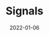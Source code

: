 ---
date: 2022-01-06
##
title:    Signals 
## Titel der Publikation, beispielweise The Lancet.
##
authors: 'Daskalos, A-C, Theodoropoulos, P, Spandonidis, C, et al.'
##
status:   default
##
en:
  subtitle:   'Wearable Device for Observation of Physical Activity with the Purpose of Patient Monitoring Due to COVID-19'
  ##
  description: 'In late 2019, a new genre of coronavirus (COVID-19) was first identified in humans in Wuhan, China. In addition to this, COVID-19 spreads through droplets, so quarantine is necessary to halt the spread and to recover physically. This modern urgency creates a critical challenge for the latest technologies to detect and monitor potential patients of this new disease. In this vein, the Internet of Things (IoT) contributes to solving such problems. This paper proposed a wearable device that utilizes real-time monitoring to detect body temperature and ambient conditions. Moreover, the system automatically alerts the concerned person using this device. The alert is transmitted when the body exceeds the allowed temperature threshold. To achieve this, we developed an algorithm that detects physical exercise named “Continuous Displacement Algorithm” based on an accelerometer to see whether a potential temperature rise can be attributed to physical activity. The people responsible for the person in quarantine can then connect via nRF Connect or a similar central application to acquire an accurate picture of the person’s condition. This experiment included an Arduino Nano BLE 33 Sense which contains several other sensors like a 9-axis IMU, several types of temperature, and ambient and other sensors equipped. This device successfully managed to measure wrist temperature at all states, ranging from 32 °C initially to 39 °C, providing better battery autonomy than other similar devices, lasting over 12 h, with fast charging capabilities (500 mA), and utilizing the BLE 5.0 protocol for data wireless data transmission and low power consumption. Furthermore, a 1D Convolutional Neural Network (CNN) was employed to classify whether the user is feverish while considering the physical activity status. The results obtained from the 1D CNN illustrated the manner in which it can be leveraged to acquire insight regarding the health of the users in the setting of the COVID-19 pandemic.'
  ## 
  tags:    [COVID-19, body temperature, wearable devices, 9-axis IMU, temperature sensors, indoor condition, activity recognition, BLE, Arduino nano 33 BLE sense]
## 
de: 
  ##
  subtitle:   'Wearables zur Beobachtung der körperlichen Aktivität zum Zweck der Patientenüberwachung hinsichtlich COVID-19'
  ##
  description: 'Ende 2019 wurde eine neue Art von Coronavirus (COVID-19) erstmals bei Menschen in Wuhan, China, nachgewiesen. Da sich COVID-19 über Tröpfchen ausbreitet, ist eine Quarantäne notwendig, um die Ausbreitung zu stoppen und sich körperlich zu erholen. Diese moderne Dringlichkeit stellt eine große Herausforderung für die neuesten Technologien zur Erkennung und Überwachung potenzieller Patienten mit dieser neuen Krankheit dar. In diesem Sinne trägt das Internet der Dinge (IoT) zur Lösung solcher Probleme bei. In diesem Beitrag wird ein tragbares Gerät vorgeschlagen, das die Körpertemperatur und die Umgebungsbedingungen in Echtzeit überwacht. Außerdem alarmiert das System automatisch die betroffene Person, die dieses Gerät benutzt. Die Warnung wird übermittelt, wenn der Körper die zulässige Temperaturschwelle überschreitet. Zu diesem Zweck haben wir einen Algorithmus entwickelt, der auf der Grundlage eines Beschleunigungsmessers körperliche Betätigung erkennt ("Continuous Displacement Algorithm"), um festzustellen, ob ein möglicher Temperaturanstieg auf körperliche Betätigung zurückzuführen ist. Die für die Person in Quarantäne zuständigen Personen können sich dann über nRF Connect oder eine ähnliche zentrale Anwendung verbinden, um sich ein genaues Bild vom Zustand der Person zu machen. Dieses Experiment umfasste einen Arduino Nano BLE 33 Sense, der mit mehreren anderen Sensoren wie einer 9-Achsen-IMU, verschiedenen Temperatur- und Umgebungssensoren und anderen Sensoren ausgestattet ist. Dieses Gerät konnte erfolgreich die Temperatur des Handgelenks in allen Zuständen messen, die von 32 °C am Anfang bis 39 °C reichten. Es bietet eine bessere Batterieautonomie als andere ähnliche Geräte, die über 12 Stunden hält, eine schnelle Ladefunktion (500 mA) hat und das BLE 5.0-Protokoll für die drahtlose Datenübertragung und den geringen Stromverbrauch nutzt. Darüber hinaus wurde ein 1D Convolutional Neural Network (CNN) eingesetzt, um zu klassifizieren, ob der Nutzer Fieber hat, wobei der körperliche Aktivitätsstatus berücksichtigt wurde. Die mit dem 1D-CNN erzielten Ergebnisse veranschaulichen die Art und Weise, wie es genutzt werden kann, um Erkenntnisse über den Gesundheitszustand der Nutzer im Umfeld der COVID-19-Pandemie zu gewinnen.'
  ## 
  ##
  tags:     [COVID-19, Körpertemperatur, tragbare Geräte, 9-Achsen-IMU, Temperatursensoren, Innenraumbedingungen, Aktivitätserkennung, BLE, Arduino nano 33 BLE sense]
##
group:  "Treatments"
##
credit:      https://doi.org/10.3390/signals3010002
##
## 2020-09-30_10.1038_s41590-020-00808-x.md
---